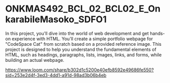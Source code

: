 # ONKMAS492_BCL_02_BCL02_E_OnkarabileMasoko_SDFO1
In this project, you'll dive into the world of web development and get hands-on experience with HTML. You'll create a simple portfolio webpage for "CodeSpace Cat" from scratch based on a provided reference image. This project is designed to help you understand the fundamental elements of HTML, such as headings, paragraphs, lists, images, links, and forms, while building an actual webpage.

 
https://www.loom.com/share/b302d1c5200e40efb8592e49686fe550?sid=253e2d4f-3ed3-4dd1-a91d-98ad3b06b4eb
